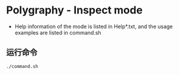 # Polygraphy - Inspect mode

+ Help information of the mode is listed in Help*.txt, and the usage examples are listed in command.sh

## 运行命令  

```shell
./command.sh
```

